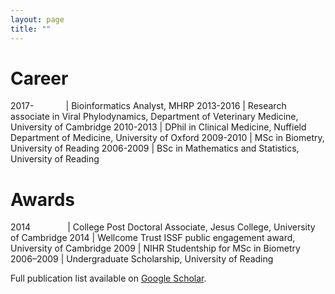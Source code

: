 ```yaml
---
layout: page
title: ""
---
```


# Career

2017-&nbsp;&nbsp;&nbsp;&nbsp;&nbsp;&nbsp;&nbsp;&nbsp;&nbsp;&nbsp;&nbsp;&nbsp; | Bioinformatics Analyst, MHRP 
2013-2016 | Research associate in Viral Phylodynamics, Department of Veterinary Medicine, University of Cambridge
2010-2013 | DPhil in Clinical Medicine, Nuffield Department of Medicine, University of Oxford
2009-2010 | MSc in Biometry, University of Reading 
2006-2009 | BSc in Mathematics and Statistics, University of Reading


# Awards

2014 &nbsp;&nbsp;&nbsp;&nbsp;&nbsp;&nbsp;&nbsp;&nbsp;&nbsp;&nbsp;&nbsp;&nbsp;&nbsp; | College Post Doctoral Associate, Jesus College, University of Cambridge 
2014 | Wellcome Trust ISSF public engagement award, University of Cambridge 
2009 | NIHR Studentship for MSc in Biometry 
2006–2009 | Undergraduate Scholarship, University of Reading  


Full publication list available on [Google Scholar](https://scholar.google.com/citations?user=YwTHmHYAAAAJ&hl=en).
